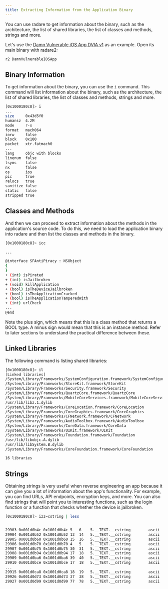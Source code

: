 ```yaml
---
title: Extracting Information from the Application Binary
---
```


You can use radare to get information about the binary, such as the architecture, the list of shared libraries, the list of classes and methods, strings and more.

Let's use the [Damn Vulnerable iOS App DVIA v1](https://github.com/prateek147/DVIA/) as an example. Open its main binary with radare2:

```bash
r2 DamnVulnerableIOSApp
```

## Binary Information

To get information about the binary, you can use the `i` command. This command will list information about the binary, such as the architecture, the list of shared libraries, the list of classes and methods, strings and more.

```bash
[0x1000180c8]> i
...
size     0x43d5f0
humansz  4.2M
mode     r-x
format   mach064
iorw     false
block    0x100
packet   xtr.fatmach0
...
lang     objc with blocks
linenum  false
lsyms    false
nx       false
os       ios
pic      true
relocs   true
sanitize false
static   false
stripped true
```

## Classes and Methods

And then we can proceed to extract information about the methods in the application's source code. To do this, we need to load the application binary into radare and then list the classes and methods in the binary.

```bash
[0x1000180c8]> icc

...

@interface SFAntiPiracy : NSObject
{
}
+ (int) isPirated
+ (int) isJailbroken
+ (void) killApplication
+ (bool) isTheDeviceJailbroken
+ (bool) isTheApplicationCracked
+ (bool) isTheApplicationTamperedWith
+ (int) urlCheck
...
@end
```

Note the plus sign, which means that this is a class method that returns a BOOL type.
A minus sign would mean that this is an instance method. Refer to later sections to understand the practical difference between these.

## Linked Libraries

The following command is listing shared libraries:

```bash
[0x1000180c8]> il
[Linked libraries]
/System/Library/Frameworks/SystemConfiguration.framework/SystemConfiguration
/System/Library/Frameworks/StoreKit.framework/StoreKit
/System/Library/Frameworks/Security.framework/Security
/System/Library/Frameworks/QuartzCore.framework/QuartzCore
/System/Library/Frameworks/MobileCoreServices.framework/MobileCoreServices
/usr/lib/libz.1.dylib
/System/Library/Frameworks/CoreLocation.framework/CoreLocation
/System/Library/Frameworks/CoreGraphics.framework/CoreGraphics
/System/Library/Frameworks/CFNetwork.framework/CFNetwork
/System/Library/Frameworks/AudioToolbox.framework/AudioToolbox
/System/Library/Frameworks/CoreData.framework/CoreData
/System/Library/Frameworks/UIKit.framework/UIKit
/System/Library/Frameworks/Foundation.framework/Foundation
/usr/lib/libobjc.A.dylib
/usr/lib/libSystem.B.dylib
/System/Library/Frameworks/CoreFoundation.framework/CoreFoundation

16 libraries
```

## Strings

Obtaining strings is very useful when reverse engineering an app because it can give you a lot of information about the app's functionality. For example, you can find URLs, API endpoints, encryption keys, and more. You can also find strings that will point you to interesting functions, such as the login function or a function that checks whether the device is jailbroken.

```bash
[0x1000180c8]> izz~cstring | less


29903 0x001d0b4c 0x1001d0b4c 5   6    5.__TEXT.__cstring        ascii   Admin
29904 0x001d0b52 0x1001d0b52 13  14   5.__TEXT.__cstring        ascii   This!sA5Ecret
29905 0x001d0b60 0x1001d0b60 15  16   5.__TEXT.__cstring        ascii   pushSuccessPage
29906 0x001d0b70 0x1001d0b70 4   5    5.__TEXT.__cstring        ascii   Oops
29907 0x001d0b75 0x1001d0b75 30  31   5.__TEXT.__cstring        ascii   Incorrect Username or Password
29908 0x001d0b94 0x1001d0b94 17  18   5.__TEXT.__cstring        ascii   usernameTextField
29909 0x001d0ba6 0x1001d0ba6 39  40   5.__TEXT.__cstring        ascii   T@"UITextField",&,N,V_usernameTextField
29910 0x001d0bce 0x1001d0bce 17  18   5.__TEXT.__cstring        ascii   passwordTextField
...
29915 0x001d0ca8 0x1001d0ca8 18  19   5.__TEXT.__cstring        ascii   http://google.com/
29926 0x001d0d73 0x1001d0d73 37  38   5.__TEXT.__cstring        ascii   Request Sent using pinning, lookout !
29927 0x001d0d99 0x1001d0d99 77  78   5.__TEXT.__cstring        ascii   Certificate validation failed. 
                                                                        You will have to do better than this, my boy!!
```
